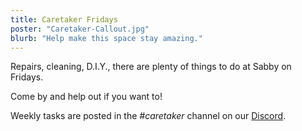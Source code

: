 ```yaml
---
title: Caretaker Fridays
poster: "Caretaker-Callout.jpg"
blurb: "Help make this space stay amazing."
---
```


Repairs, cleaning, D.I.Y., there are plenty of things to do at Sabby on Fridays.

Come by and help out if you want to!

Weekly tasks are posted in the *#caretaker* channel on our <a href="{{ site.link.discord }}" target="_blank">Discord</a>.